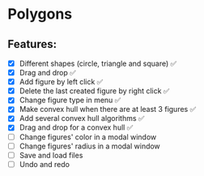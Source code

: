 # Polygons

## Features:
- [x] Different shapes (circle, triangle and square) ✅
- [x] Drag and drop ✅
- [x] Add figure by left click ✅
- [x] Delete the last created figure by right click ✅
- [x] Change figure type in menu ✅
- [x] Make convex hull when there are at least 3 figures ✅
- [x] Add several convex hull algorithms ✅
- [x] Drag and drop for a convex hull ✅
- [ ] Change figures' color in a modal window
- [ ] Change figures' radius in a modal window
- [ ] Save and load files
- [ ] Undo and redo
